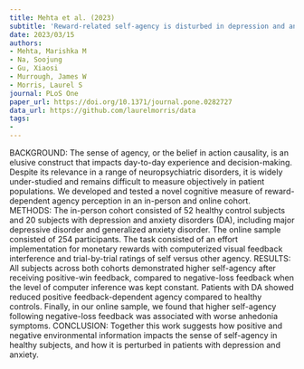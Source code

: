 ```yaml
---
title: Mehta et al. (2023)
subtitle: 'Reward-related self-agency is disturbed in depression and anxiety'
date: 2023/03/15
authors:
- Mehta, Marishka M
- Na, Soojung
- Gu, Xiaosi
- Murrough, James W
- Morris, Laurel S
journal: PLoS One
paper_url: https://doi.org/10.1371/journal.pone.0282727
data_url: https://github.com/laurelmorris/data
tags:
- 
---
```


BACKGROUND: The sense of agency, or the belief in action causality, is an elusive construct that impacts day-to-day experience and decision-making. Despite its relevance in a range of neuropsychiatric disorders, it is widely under-studied and remains difficult to measure objectively in patient populations. We developed and tested a novel cognitive measure of reward-dependent agency perception in an in-person and online cohort. METHODS: The in-person cohort consisted of 52 healthy control subjects and 20 subjects with depression and anxiety disorders (DA), including major depressive disorder and generalized anxiety disorder. The online sample consisted of 254 participants. The task consisted of an effort implementation for monetary rewards with computerized visual feedback interference and trial-by-trial ratings of self versus other agency. RESULTS: All subjects across both cohorts demonstrated higher self-agency after receiving positive-win feedback, compared to negative-loss feedback when the level of computer inference was kept constant. Patients with DA showed reduced positive feedback-dependent agency compared to healthy controls. Finally, in our online sample, we found that higher self-agency following negative-loss feedback was associated with worse anhedonia symptoms. CONCLUSION: Together this work suggests how positive and negative environmental information impacts the sense of self-agency in healthy subjects, and how it is perturbed in patients with depression and anxiety.
